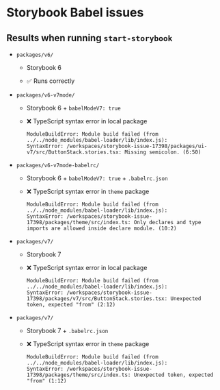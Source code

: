 # Storybook Babel issues

## Results when running `start-storybook`

- `packages/v6/`

  - Storybook 6

  - ✅ Runs correctly

- `packages/v6-v7mode/`

  - Storybook 6 + `babelModeV7: true`

  - ❌ TypeScript syntax error in local package

    ```
    ModuleBuildError: Module build failed (from ../../node_modules/babel-loader/lib/index.js):
    SyntaxError: /workspaces/storybook-issue-17398/packages/ui-v7/src/ButtonStack.stories.tsx: Missing semicolon. (6:50)
    ```

- `packages/v6-v7mode-babelrc/`

  - Storybook 6 + `babelModeV7: true` + `.babelrc.json`

  - ❌ TypeScript syntax error in `theme` package

    ```
    ModuleBuildError: Module build failed (from ../../node_modules/babel-loader/lib/index.js):
    SyntaxError: /workspaces/storybook-issue-17398/packages/theme/src/index.ts: Only declares and type imports are allowed inside declare module. (10:2)
    ```

- `packages/v7/`

  - Storybook 7

  - ❌ TypeScript syntax error in local package

    ```
    ModuleBuildError: Module build failed (from ../../node_modules/babel-loader/lib/index.js):
    SyntaxError: /workspaces/storybook-issue-17398/packages/v7/src/ButtonStack.stories.tsx: Unexpected token, expected "from" (2:12)
    ```

- `packages/v7/`

  - Storybook 7 + `.babelrc.json`

  - ❌ TypeScript syntax error in `theme` package

    ```
    ModuleBuildError: Module build failed (from ../../node_modules/babel-loader/lib/index.js):
    SyntaxError: /workspaces/storybook-issue-17398/packages/theme/src/index.ts: Unexpected token, expected "from" (1:12)
    ```
